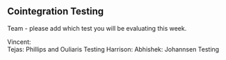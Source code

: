 ## Cointegration Testing
Team - please add which test you will be evaluating this week. 

Vincent:  
Tejas: Phillips and Ouliaris Testing
Harrison: 
Abhishek: Johannsen Testing 

